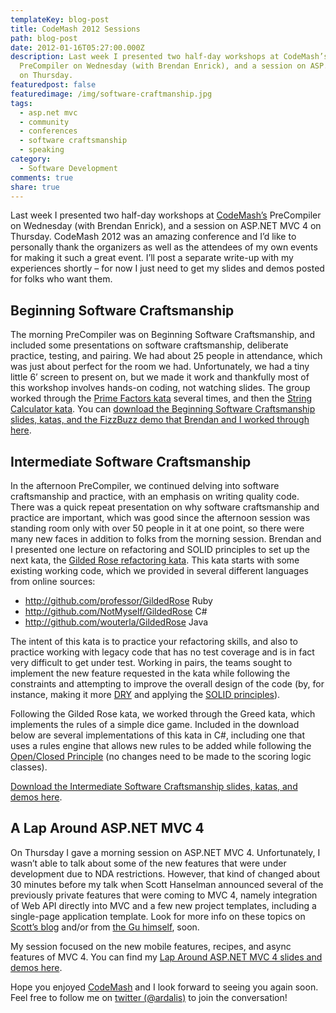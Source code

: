 ```yaml
---
templateKey: blog-post
title: CodeMash 2012 Sessions
path: blog-post
date: 2012-01-16T05:27:00.000Z
description: Last week I presented two half-day workshops at CodeMash’s
  PreCompiler on Wednesday (with Brendan Enrick), and a session on ASP.NET MVC 4
  on Thursday.
featuredpost: false
featuredimage: /img/software-craftmanship.jpg
tags:
  - asp.net mvc
  - community
  - conferences
  - software craftsmanship
  - speaking
category:
  - Software Development
comments: true
share: true
---
```

[](http://codemash.org/)Last week I presented two half-day workshops at [CodeMash’s](http://codemash.org/) PreCompiler on Wednesday (with Brendan Enrick), and a session on ASP.NET MVC 4 on Thursday. CodeMash 2012 was an amazing conference and I’d like to personally thank the organizers as well as the attendees of my own events for making it such a great event. I’ll post a separate write-up with my experiences shortly – for now I just need to get my slides and demos posted for folks who want them.

## Beginning Software Craftsmanship

The morning PreCompiler was on Beginning Software Craftsmanship, and included some presentations on software craftsmanship, deliberate practice, testing, and pairing. We had about 25 people in attendance, which was just about perfect for the room we had. Unfortunately, we had a tiny little 6’ screen to present on, but we made it work and thankfully most of this workshop involves hands-on coding, not watching slides. The group worked through the [Prime Factors kata](http://nimblepros.com/katas) several times, and then the [String Calculator kata](http://nimblepros.com/katas). You can [download the Beginning Software Craftsmanship slides, katas, and the FizzBuzz demo that Brendan and I worked through here](http://ssmith-presentations.s3.amazonaws.com/CodeMash2012BeginningSoftwareCraftsmanship.zip).

## Intermediate Software Craftsmanship

In the afternoon PreCompiler, we continued delving into software craftsmanship and practice, with an emphasis on writing quality code. There was a quick repeat presentation on why software craftsmanship and practice are important, which was good since the afternoon session was standing room only with over 50 people in it at one point, so there were many new faces in addition to folks from the morning session. Brendan and I presented one lecture on refactoring and SOLID principles to set up the next kata, the [Gilded Rose refactoring kata](http://nimblepros.com/katas). This kata starts with some existing working code, which we provided in several different languages from online sources:

* <http://github.com/professor/GildedRose> Ruby
* <http://github.com/NotMyself/GildedRose> C#
* <http://github.com/wouterla/GildedRose> Java

The intent of this kata is to practice your refactoring skills, and also to practice working with legacy code that has no test coverage and is in fact very difficult to get under test. Working in pairs, the teams sought to implement the new feature requested in the kata while following the constraints and attempting to improve the overall design of the code (by, for instance, making it more [DRY](http://deviq.com/don-t-repeat-yourself) and applying the [SOLID principles](http://deviq.com/solid)).

Following the Gilded Rose kata, we worked through the Greed kata, which implements the rules of a simple dice game. Included in the download below are several implementations of this kata in C#, including one that uses a rules engine that allows new rules to be added while following the [Open/Closed Principle](http://deviq.com/open-closed-principle) (no changes need to be made to the scoring logic classes).

[Download the Intermediate Software Craftsmanship slides, katas, and demos here](http://ssmith-presentations.s3.amazonaws.com/CodeMash2012IntermediateSoftwareCraftsmanship.zip).

## A Lap Around ASP.NET MVC 4

On Thursday I gave a morning session on ASP.NET MVC 4. Unfortunately, I wasn’t able to talk about some of the new features that were under development due to NDA restrictions. However, that kind of changed about 30 minutes before my talk when Scott Hanselman announced several of the previously private features that were coming to MVC 4, namely integration of Web API directly into MVC and a few new project templates, including a single-page application template. Look for more info on these topics on [Scott’s blog](http://hanselman.com/) and/or from [the Gu himself](http://weblogs.asp.net/scottgu), soon.

My session focused on the new mobile features, recipes, and async features of MVC 4. You can find my [Lap Around ASP.NET MVC 4 slides and demos here](http://ssmith-presentations.s3.amazonaws.com/CodeMash2012LapAroundASPNETMVC4.zip).

Hope you enjoyed [CodeMash](http://codemash.org/) and I look forward to seeing you again soon. Feel free to follow me on [twitter (@ardalis)](http://twitter.com/ardalis) to join the conversation!